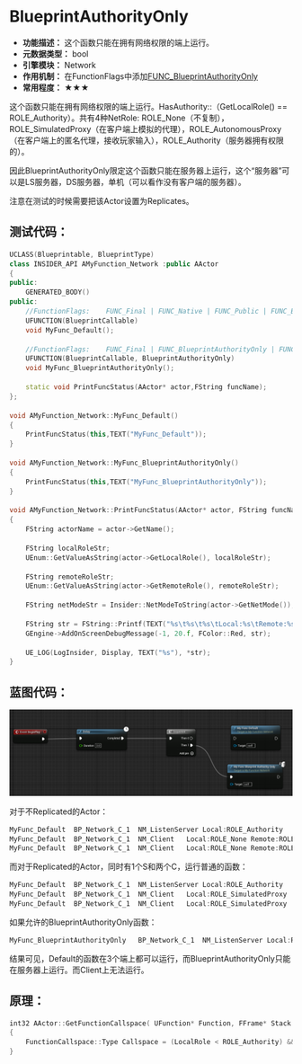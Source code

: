 # BlueprintAuthorityOnly

- **功能描述：** 这个函数只能在拥有网络权限的端上运行。
- **元数据类型：** bool
- **引擎模块：** Network
- **作用机制：** 在FunctionFlags中添加[FUNC_BlueprintAuthorityOnly](../../../../Flags/EFunctionFlags/FUNC_BlueprintAuthorityOnly.md)
- **常用程度：** ★★★

这个函数只能在拥有网络权限的端上运行。HasAuthority::（GetLocalRole() == ROLE_Authority）。共有4种NetRole: ROLE_None（不复制），ROLE_SimulatedProxy（在客户端上模拟的代理），ROLE_AutonomousProxy（在客户端上的匿名代理，接收玩家输入），ROLE_Authority（服务器拥有权限的）。

因此BlueprintAuthorityOnly限定这个函数只能在服务器上运行，这个“服务器”可以是LS服务器，DS服务器，单机（可以看作没有客户端的服务器）。

注意在测试的时候需要把该Actor设置为Replicates。

## 测试代码：

```cpp
UCLASS(Blueprintable, BlueprintType)
class INSIDER_API AMyFunction_Network :public AActor
{
public:
	GENERATED_BODY()
public:
	//FunctionFlags:	FUNC_Final | FUNC_Native | FUNC_Public | FUNC_BlueprintCallable 
	UFUNCTION(BlueprintCallable)
	void MyFunc_Default();

	//FunctionFlags:	FUNC_Final | FUNC_BlueprintAuthorityOnly | FUNC_Native | FUNC_Public | FUNC_BlueprintCallable 
	UFUNCTION(BlueprintCallable, BlueprintAuthorityOnly)
	void MyFunc_BlueprintAuthorityOnly();

	static void PrintFuncStatus(AActor* actor,FString funcName);
};

void AMyFunction_Network::MyFunc_Default()
{
	PrintFuncStatus(this,TEXT("MyFunc_Default"));
}

void AMyFunction_Network::MyFunc_BlueprintAuthorityOnly()
{
	PrintFuncStatus(this,TEXT("MyFunc_BlueprintAuthorityOnly"));
}

void AMyFunction_Network::PrintFuncStatus(AActor* actor, FString funcName)
{
	FString actorName = actor->GetName();

	FString localRoleStr;
	UEnum::GetValueAsString(actor->GetLocalRole(), localRoleStr);

	FString remoteRoleStr;
	UEnum::GetValueAsString(actor->GetRemoteRole(), remoteRoleStr);

	FString netModeStr = Insider::NetModeToString(actor->GetNetMode());

	FString str = FString::Printf(TEXT("%s\t%s\t%s\tLocal:%s\tRemote:%s"), *funcName,*actorName, *netModeStr, *localRoleStr, *remoteRoleStr);
	GEngine->AddOnScreenDebugMessage(-1, 20.f, FColor::Red, str);

	UE_LOG(LogInsider, Display, TEXT("%s"), *str);
}
```

## 蓝图代码：

![Untitled](Untitled.png)

对于不Replicated的Actor：

```cpp
MyFunc_Default  BP_Network_C_1  NM_ListenServer Local:ROLE_Authority    Remote:ROLE_None
MyFunc_Default  BP_Network_C_1  NM_Client   Local:ROLE_None Remote:ROLE_Authority
MyFunc_Default  BP_Network_C_1  NM_Client   Local:ROLE_None Remote:ROLE_Authority
```

而对于Replicated的Actor，同时有1个S和两个C，运行普通的函数：

```cpp
MyFunc_Default  BP_Network_C_1  NM_ListenServer Local:ROLE_Authority    Remote:ROLE_SimulatedProxy
MyFunc_Default  BP_Network_C_1  NM_Client   Local:ROLE_SimulatedProxy   Remote:ROLE_Authority
MyFunc_Default  BP_Network_C_1  NM_Client   Local:ROLE_SimulatedProxy   Remote:ROLE_Authority
```

如果允许的BlueprintAuthorityOnly函数：

```cpp
MyFunc_BlueprintAuthorityOnly   BP_Network_C_1  NM_ListenServer Local:ROLE_Authority    Remote:ROLE_SimulatedProxy
```

结果可见，Default的函数在3个端上都可以运行，而BlueprintAuthorityOnly只能在服务器上运行。而Client上无法运行。

## 原理：

```cpp
int32 AActor::GetFunctionCallspace( UFunction* Function, FFrame* Stack )
{
	FunctionCallspace::Type Callspace = (LocalRole < ROLE_Authority) && Function->HasAllFunctionFlags(FUNC_BlueprintAuthorityOnly) ? FunctionCallspace::Absorbed : FunctionCallspace::Local;
}
```
